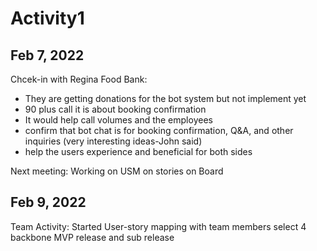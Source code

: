 # Activity1 

## Feb 7, 2022
Chcek-in with Regina Food Bank:
- They are getting donations for the bot system but not implement yet
- 90 plus call it is about booking confirmation
- It would help call volumes and the employees 
- confirm that bot chat is for booking confirmation, Q&A, and other inquiries  (very interesting ideas-John said)
- help the users experience and beneficial for both sides

Next meeting: Working on USM on stories on Board
 
 
## Feb 9, 2022
Team Activity:
Started User-story mapping with team members
select 4 backbone
MVP release and sub release
